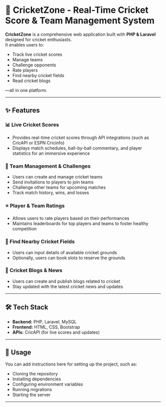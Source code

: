# 🏏 CricketZone - Real-Time Cricket Score & Team Management System

**CricketZone** is a comprehensive web application built with **PHP & Laravel** designed for cricket enthusiasts.  
It enables users to:

- Track live cricket scores  
- Manage teams  
- Challenge opponents  
- Rate players  
- Find nearby cricket fields  
- Read cricket blogs  

—all in one platform.

---

## ✨ Features

### 📊 Live Cricket Scores

- Provides real-time cricket scores through API integrations (such as CricAPI or ESPN Cricinfo)  
- Displays match schedules, ball-by-ball commentary, and player statistics for an immersive experience

### 👥 Team Management & Challenges

- Users can create and manage cricket teams  
- Send invitations to players to join teams  
- Challenge other teams for upcoming matches  
- Track match history, wins, and losses

### ⭐ Player & Team Ratings

- Allows users to rate players based on their performances  
- Maintains leaderboards for top players and teams to foster healthy competition

### 📍 Find Nearby Cricket Fields

- Users can input details of available cricket grounds  
- Optionally, users can book slots to reserve the grounds

### 📝 Cricket Blogs & News

- Users can create and publish blogs related to cricket  
- Stay updated with the latest cricket news and updates

---

## 🛠️ Tech Stack

- **Backend:** PHP, Laravel, MySQL  
- **Frontend:** HTML, CSS, Bootstrap  
- **APIs:** CricAPI (for live scores and updates)

---

## 🚀 Usage

You can add instructions here for setting up the project, such as:

- Cloning the repository  
- Installing dependencies  
- Configuring environment variables  
- Running migrations  
- Starting the server  

---








 
 
